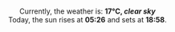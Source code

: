 <p  align="center"><br/>Currently, the weather is: <b> 17°C, <i>clear sky</i></b></br>Today, the sun rises at <b>05:26</b> and sets at <b>18:58</b>.</p>
